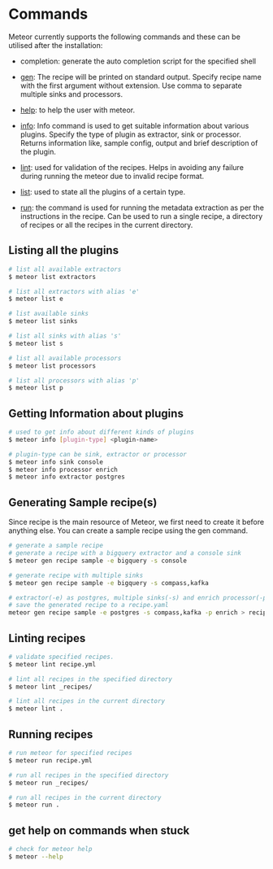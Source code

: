 # Commands

Meteor currently supports the following commands and these can be utilised after the installation:

* completion: generate the auto completion script for the specified shell

* [gen](#creating-sample-recipes): The recipe will be printed on standard output.
Specify recipe name with the first argument without extension.
Use comma to separate multiple sinks and processors.

* [help](#get-help-on-commands-when-stuck): to help the user with meteor.

* [info](#getting-information-about-plugins): Info command is used to get suitable information about various plugins.
Specify the type of plugin as extractor, sink or processor.
Returns information like, sample config, output and brief description of the plugin.

* [lint](#linting-recipes): used for validation of the recipes.
Helps in avoiding any failure during running the meteor due to invalid recipe format.

* [list](#listing-all-the-plugins): used to state all the plugins of a certain type.

* [run](#running-recipes): the command is used for running the metadata extraction as per the instructions in the recipe.
Can be used to run a single recipe, a directory of recipes or all the recipes in the current directory.

## Listing all the plugins

```bash
# list all available extractors
$ meteor list extractors

# list all extractors with alias 'e'
$ meteor list e

# list available sinks
$ meteor list sinks

# list all sinks with alias 's'
$ meteor list s

# list all available processors
$ meteor list processors

# list all processors with alias 'p'
$ meteor list p
```

## Getting Information about plugins

```bash
# used to get info about different kinds of plugins
$ meteor info [plugin-type] <plugin-name>

# plugin-type can be sink, extractor or processor
$ meteor info sink console
$ meteor info processor enrich
$ meteor info extractor postgres
```

## Generating Sample recipe\(s\)

Since recipe is the main resource of Meteor, we first need to create it before anything else.
You can create a sample recipe using the gen command.

```bash
# generate a sample recipe
# generate a recipe with a bigquery extractor and a console sink
$ meteor gen recipe sample -e bigquery -s console

# generate recipe with multiple sinks
$ meteor gen recipe sample -e bigquery -s compass,kafka

# extractor(-e) as postgres, multiple sinks(-s) and enrich processor(-p)
# save the generated recipe to a recipe.yaml
meteor gen recipe sample -e postgres -s compass,kafka -p enrich > recipe.yaml
```

## Linting recipes

```bash
# validate specified recipes.
$ meteor lint recipe.yml

# lint all recipes in the specified directory
$ meteor lint _recipes/

# lint all recipes in the current directory
$ meteor lint .
```

## Running recipes

```bash
# run meteor for specified recipes
$ meteor run recipe.yml

# run all recipes in the specified directory
$ meteor run _recipes/

# run all recipes in the current directory
$ meteor run .
```

## get help on commands when stuck

```bash
# check for meteor help
$ meteor --help
```

